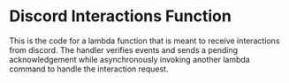 # Discord Interactions Function
This is the code for a lambda function that is meant to receive interactions from discord. The handler verifies events and sends a pending acknowledgement while asynchronously invoking another lambda command to handle the interaction request.